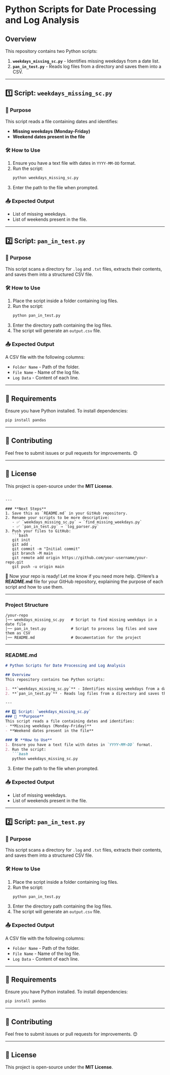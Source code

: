 # Python Scripts for Date Processing and Log Analysis

## Overview
This repository contains two Python scripts:

1. **`weekdays_missing_sc.py`** - Identifies missing weekdays from a date list.
2. **`pan_in_test.py`** - Reads log files from a directory and saves them into a CSV.

---

## 1️⃣ Script: `weekdays_missing_sc.py`
### 📌 **Purpose**
This script reads a file containing dates and identifies:
- **Missing weekdays (Monday-Friday)**
- **Weekend dates present in the file**

### 🛠 **How to Use**
1. Ensure you have a text file with dates in `YYYY-MM-DD` format.
2. Run the script:
   ```bash
   python weekdays_missing_sc.py
   ```
3. Enter the path to the file when prompted.

### 📤 **Expected Output**
- List of missing weekdays.
- List of weekends present in the file.

---

## 2️⃣ Script: `pan_in_test.py`
### 📌 **Purpose**
This script scans a directory for `.log` and `.txt` files, extracts their contents, and saves them into a structured CSV file.

### 🛠 **How to Use**
1. Place the script inside a folder containing log files.
2. Run the script:
   ```bash
   python pan_in_test.py
   ```
3. Enter the directory path containing the log files.
4. The script will generate an `output.csv` file.

### 📤 **Expected Output**
A CSV file with the following columns:
- `Folder Name` - Path of the folder.
- `File Name` - Name of the log file.
- `Log Data` - Content of each line.

---

## 📌 **Requirements**
Ensure you have Python installed. To install dependencies:
```bash
pip install pandas
```

---

## 📌 **Contributing**
Feel free to submit issues or pull requests for improvements. 😊

---

## 📌 **License**
This project is open-source under the **MIT License**.
```

---

### **Next Steps**
1. Save this as `README.md` in your GitHub repository.
2. Rename your scripts to be more descriptive:
   - ✅ `weekdays_missing_sc.py` → `find_missing_weekdays.py`
   - ✅ `pan_in_test.py` → `log_parser.py`
3. Push your files to GitHub:
   ```bash
   git init
   git add .
   git commit -m "Initial commit"
   git branch -M main
   git remote add origin https://github.com/your-username/your-repo.git
   git push -u origin main
   ```

🚀 Now your repo is ready! Let me know if you need more help. 😊Here’s a **README.md** file for your GitHub repository, explaining the purpose of each script and how to use them.

---

### **Project Structure**
```
/your-repo
│── weekdays_missing_sc.py   # Script to find missing weekdays in a date file
│── pan_in_test.py           # Script to process log files and save them as CSV
│── README.md                # Documentation for the project
```

---

### **README.md**
```markdown
# Python Scripts for Date Processing and Log Analysis

## Overview
This repository contains two Python scripts:

1. **`weekdays_missing_sc.py`** - Identifies missing weekdays from a date list.
2. **`pan_in_test.py`** - Reads log files from a directory and saves them into a CSV.

---

## 1️⃣ Script: `weekdays_missing_sc.py`
### 📌 **Purpose**
This script reads a file containing dates and identifies:
- **Missing weekdays (Monday-Friday)**
- **Weekend dates present in the file**

### 🛠 **How to Use**
1. Ensure you have a text file with dates in `YYYY-MM-DD` format.
2. Run the script:
   ```bash
   python weekdays_missing_sc.py
   ```
3. Enter the path to the file when prompted.

### 📤 **Expected Output**
- List of missing weekdays.
- List of weekends present in the file.

---

## 2️⃣ Script: `pan_in_test.py`
### 📌 **Purpose**
This script scans a directory for `.log` and `.txt` files, extracts their contents, and saves them into a structured CSV file.

### 🛠 **How to Use**
1. Place the script inside a folder containing log files.
2. Run the script:
   ```bash
   python pan_in_test.py
   ```
3. Enter the directory path containing the log files.
4. The script will generate an `output.csv` file.

### 📤 **Expected Output**
A CSV file with the following columns:
- `Folder Name` - Path of the folder.
- `File Name` - Name of the log file.
- `Log Data` - Content of each line.

---

## 📌 **Requirements**
Ensure you have Python installed. To install dependencies:
```bash
pip install pandas
```

---

## 📌 **Contributing**
Feel free to submit issues or pull requests for improvements. 😊

---

## 📌 **License**
This project is open-source under the **MIT License**.
